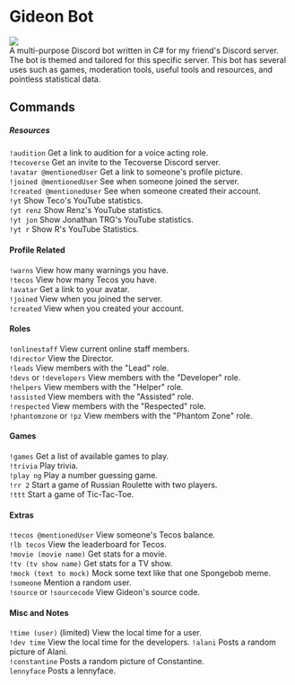 # Gideon Bot
[<img src="https://discordapp.com/api/guilds/333843634606702602/widget.png?style=shield">](https://discord.gg/Rt72SMf)  
A multi-purpose Discord bot written in C# for my friend's Discord server. The bot is themed and tailored for this specific server. This bot has several uses such as games, moderation tools, useful tools and resources, and pointless statistical data.

## Commands
##### Resources
`!audition` Get a link to audition for a voice acting role.  
`!tecoverse` Get an invite to the Tecoverse Discord server.  
`!avatar @mentionedUser` Get a link to someone's profile picture.  
`!joined @mentionedUser` See when someone joined the server.  
`!created @mentionedUser` See when someone created their account.  
`!yt` Show Teco's YouTube statistics.  
`!yt renz` Show Renz's YouTube statistics.  
`!yt jon` Show Jonathan TRG's YouTube statistics.  
`!yt r` Show R's YouTube Statistics.  
#### Profile Related
`!warns` View how many warnings you have.  
`!tecos` View how many Tecos you have.  
`!avatar` Get a link to your avatar.  
`!joined` View when you joined the server.  
`!created` View when you created your account.  
#### Roles
`!onlinestaff` View current online staff members.  
`!director` View the Director.  
`!leads` View members with the "Lead" role.  
`!devs` or `!developers` View members with the "Developer" role.  
`!helpers` View members with the "Helper" role.  
`!assisted` View members with the "Assisted" role.  
`!respected` View members with the "Respected" role.  
`!phantomzone` or `!pz` View members with the "Phantom Zone" role.  
#### Games
`!games` Get a list of available games to play.  
`!trivia` Play trivia.  
`!play ng` Play a number guessing game.  
`!rr 2` Start a game of Russian Roulette with two players.  
`!ttt` Start a game of Tic-Tac-Toe.  
#### Extras
`!tecos @mentionedUser` View someone's Tecos balance.  
`!lb tecos` View the leaderboard for Tecos.  
`!movie (movie name)` Get stats for a movie.  
`!tv (tv show name)` Get stats for a TV show.  
`!mock (text to mock)` Mock some text like that one Spongebob meme.  
`!someone` Mention a random user.  
`!source` or `!sourcecode` View Gideon's source code.  
#### Misc and Notes
`!time (user)` (limited) View the local time for a user.  
`!dev time` View the local time for the developers.
`!alani` Posts a random picture of Alani.  
`!constantine` Posts a random picture of Constantine.  
`lennyface` Posts a lennyface.  